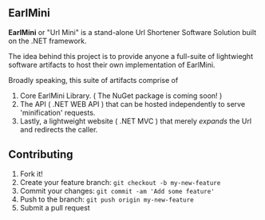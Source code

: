 ## EarlMini
**EarlMini** or "Url Mini" is a stand-alone Url Shortener Software Solution built on the .NET framework.

The idea behind this project is to provide anyone a full-suite of lightwieght software artifacts to host their own implementation of EarlMini.

Broadly speaking, this suite of artifacts comprise of

1. Core EarlMini Library. ( The NuGet package is coming soon! )
2. The API ( .NET WEB API ) that can be hosted independently to serve 'minification' requests.
3. Lastly, a lightweight website ( .NET MVC ) that merely *expands* the Url and redirects the caller.


## Contributing

1. Fork it!
2. Create your feature branch: `git checkout -b my-new-feature`
3. Commit your changes: `git commit -am 'Add some feature'`
4. Push to the branch: `git push origin my-new-feature`
5. Submit a pull request
